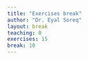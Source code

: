 ```yaml
---
title: "Exercises break"
author: "Dr. Eyal Soreq" 
layout: break
teaching: 0
exercises: 15
break: 10
---
```

